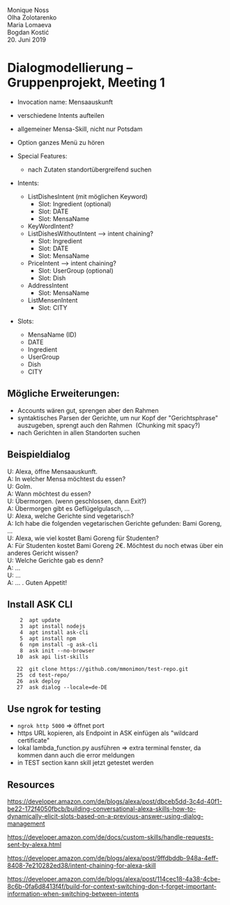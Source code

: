 Monique Noss  
Olha Zolotarenko  
Maria Lomaeva  
Bogdan Kostić  
20. Juni 2019  

# Dialogmodellierung – Gruppenprojekt, Meeting 1

* Invocation name: Mensaauskunft
* verschiedene Intents aufteilen
* allgemeiner Mensa-Skill, nicht nur Potsdam  
* Option ganzes Menü zu hören
* Special Features: 
    * nach Zutaten standortübergreifend suchen

* Intents:
    * ListDishesIntent (mit möglichen Keyword) 
        * Slot: Ingredient (optional)
        * Slot: DATE
        * Slot: MensaName
    * KeyWordIntent? 
    * ListDishesWithoutIntent --> intent chaining?
        * Slot: Ingredient
        * Slot: DATE
        * Slot: MensaName
    * PriceIntent --> intent chaining?
        * Slot: UserGroup (optional)
        * Slot: Dish
    * AddressIntent
        * Slot: MensaName
    * ListMensenIntent
        * Slot: CITY

* Slots:
    * MensaName (ID)
    * DATE
    * Ingredient
    * UserGroup
    * Dish
    * CITY

## Mögliche Erweiterungen:
* Accounts wären gut, sprengen aber den Rahmen
* syntaktisches Parsen der Gerichte, um nur Kopf der "Gerichtsphrase" auszugeben, sprengt auch den Rahmen  (Chunking mit spacy?)
* nach Gerichten in allen Standorten suchen

## Beispieldialog
U: Alexa, öffne Mensaauskunft.  
A: In welcher Mensa möchtest du essen?  
U: Golm.  
A: Wann möchtest du essen?  
U: Übermorgen. (wenn geschlossen, dann Exit?)  
A: Übermorgen gibt es Geflügelgulasch, …  
U: Alexa, welche Gerichte sind vegetarisch?  
A: Ich habe die folgenden vegetarischen Gerichte gefunden: Bami Goreng, …  
U: Alexa, wie viel kostet Bami Goreng für Studenten?  
A: Für Studenten kostet Bami Goreng 2€. Möchtest du noch etwas über ein anderes Gericht wissen?  
U: Welche Gerichte gab es denn?  
A: …  
U: …  
A: … . Guten Appetit!   

## Install ASK CLI
```
    2  apt update
    3  apt install nodejs
    4  apt install ask-cli
    5  apt install npm
    6  npm install -g ask-cli
    8  ask init --no-browser
   10  ask api list-skills
   
   22  git clone https://github.com/mmonimon/test-repo.git
   25  cd test-repo/
   26  ask deploy
   27  ask dialog --locale=de-DE
```
## Use ngrok for testing
* `ngrok http 5000` => öffnet port
* https URL kopieren, als Endpoint in ASK einfügen als "wildcard certificate"
* lokal lambda_function.py ausführen => extra terminal fenster, da kommen dann auch die error meldungen
* in TEST section kann skill jetzt getestet werden

## Resources

https://developer.amazon.com/de/blogs/alexa/post/dbceb5dd-3c4d-40f1-be22-172f4050fbcb/building-conversational-alexa-skills-how-to-dynamically-elicit-slots-based-on-a-previous-answer-using-dialog-management

https://developer.amazon.com/de/docs/custom-skills/handle-requests-sent-by-alexa.html

https://developer.amazon.com/de/blogs/alexa/post/9ffdbddb-948a-4eff-8408-7e210282ed38/intent-chaining-for-alexa-skill

https://developer.amazon.com/de/blogs/alexa/post/114cec18-4a38-4cbe-8c6b-0fa6d8413f4f/build-for-context-switching-don-t-forget-important-information-when-switching-between-intents